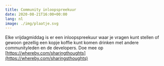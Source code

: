 ```yaml
---
title: Community inloopspreekuur
date: 2020-08-21T16:00+00:00
lang: nl
image: ./img/plaatje.svg
---
```

Elke vrijdagmiddag is er een inloopspreekuur waar je vragen kunt stellen of
gewoon gezellig een kopje koffie kunt komen drinken met andere communityleden
en de developers. Doe mee op [https://whereby.com/sharingthoughts](https://whereby.com/sharingsthoughts)
